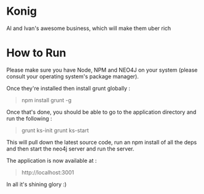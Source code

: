 Konig
=====

Al and Ivan's awesome business, which will make them uber rich

How to Run
==========

Please make sure you have Node, NPM and NEO4J on your system (please consult your operating system's package manager).

Once they're installed then install grunt globally :

> npm install grunt -g

Once that's done, you should be able to go to the application directory and run the following :

> grunt ks-init
> grunt ks-start

This will pull down the latest source code, run an npm install of all the deps and then start the neo4j server and
run the server.

The application is now available at : 

> http://localhost:3001

In all it's shining glory :)
 